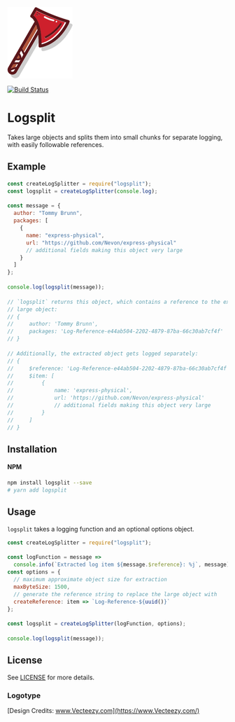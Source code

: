 [![Logsplit](https://raw.githubusercontent.com/Nevon/logsplit/master/logo.png)](https://github.com/Nevon/logsplit)

[![Build Status](https://travis-ci.org/Nevon/logsplit.svg?branch=master)](https://travis-ci.org/Nevon/logsplit)

# Logsplit

Takes large objects and splits them into small chunks for separate logging, with easily followable references.

## Example

```javascript
const createLogSplitter = require("logsplit");
const logsplit = createLogSplitter(console.log);

const message = {
  author: "Tommy Brunn",
  packages: [
    {
      name: "express-physical",
      url: "https://github.com/Nevon/express-physical"
      // additional fields making this object very large
    }
  ]
};

console.log(logsplit(message));

// `logsplit` returns this object, which contains a reference to the extracted
// large object:
// {
//     author: 'Tommy Brunn',
//     packages: 'Log-Reference-e44ab504-2202-4879-87ba-66c30ab7cf4f'
// }

// Additionally, the extracted object gets logged separately:
// {
//     $reference: 'Log-Reference-e44ab504-2202-4879-87ba-66c30ab7cf4f',
//     $item: [
//         {
//             name: 'express-physical',
//             url: 'https://github.com/Nevon/express-physical'
//             // additional fields making this object very large
//         }
//     ]
// }
```

## <a name="installation"></a> Installation

#### NPM

```sh
npm install logsplit --save
# yarn add logsplit
```

## <a name="usage"></a> Usage

`logsplit` takes a logging function and an optional options object.

```javascript
const createLogSplitter = require("logsplit");

const logFunction = message =>
  console.info(`Extracted log item ${message.$reference}: %j`, message);
const options = {
  // maximum approximate object size for extraction
  maxByteSize: 1500,
  // generate the reference string to replace the large object with
  createReference: item => `Log-Reference-${uuid()}`
};

const logsplit = createLogSplitter(logFunction, options);

console.log(logsplit(message));
```

## License

See [LICENSE](https://github.com/Nevon/logsplit/blob/master/LICENSE) for more details.

### Logotype

[Design Credits: www.Vecteezy.com](https://www.Vecteezy.com/)
